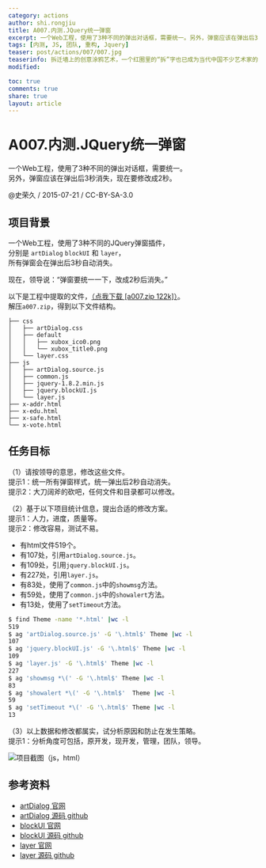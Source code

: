```yaml
---
category: actions
author: shi.rongjiu
title: A007.内测.JQuery统一弹窗
excerpt: 一个Web工程，使用了3种不同的弹出对话框，需要统一。另外，弹窗应该在弹出后3秒消失，现在要修改成2秒。
tags: [内测, JS, 团队, 重构, Jquery]
teaser: post/actions/007/007.jpg
teaserinfo: 拆迁墙上的创意涂鸦艺术，一个红圈里的“拆”字也已成为当代中国不少艺术家的灵感。
modified:

toc: true
comments: true
share: true
layout: article
---
```


# A007.内测.JQuery统一弹窗

一个Web工程，使用了3种不同的弹出对话框，需要统一。  
另外，弹窗应该在弹出后3秒消失，现在要修改成2秒。

@史荣久 / 2015-07-21 / CC-BY-SA-3.0  


## 项目背景

一个Web工程，使用了3种不同的JQuery弹窗插件，  
分别是 `artDialog` `blockUI` 和 `layer`，  
所有弹窗会在弹出后3秒自动消失。

现在，领导说：“弹窗要统一一下，改成2秒后消失。”  

以下是工程中提取的文件，[（点我下载 [a007.zip 122k]）](/rawpage/zip/a007.zip)。  
解压`a007.zip`，得到以下文件结构。  

    ├── css
    │   ├── artDialog.css
    │   ├── default
    │   │   ├── xubox_ico0.png
    │   │   └── xubox_title0.png
    │   └── layer.css
    ├── js
    │   ├── artDialog.source.js
    │   ├── common.js
    │   ├── jquery-1.8.2.min.js
    │   ├── jquery.blockUI.js
    │   └── layer.js
    ├── x-addr.html
    ├── x-edu.html
    ├── x-safe.html
    └── x-vote.html


## 任务目标

（1）请按领导的意思，修改这些文件。  
提示1：统一所有弹窗样式，统一弹出后2秒自动消失。  
提示2：大刀阔斧的砍吧，任何文件和目录都可以修改。  

（2）基于以下项目统计信息，提出合适的修改方案。  
提示1：人力，进度，质量等。  
提示2：修改容易，测试不易。  

* 有html文件519个。
* 有107处，引用`artDialog.source.js`。
* 有109处，引用`jquery.blockUI.js`。
* 有227处，引用`layer.js`。
* 有83处，使用了`common.js`中的`showmsg`方法。
* 有59处，使用了`common.js`中的`showalert`方法。
* 有13处，使用了`setTimeout`方法。

``` bash
$ find Theme -name '*.html' |wc -l
519
$ ag 'artDialog.source.js' -G '\.html$' Theme |wc -l
107
$ ag 'jquery.blockUI.js' -G '\.html$' Theme |wc -l
109
$ ag 'layer.js' -G '\.html$' Theme |wc -l
227
$ ag 'showmsg *\(' -G '\.html$' Theme |wc -l
83
$ ag 'showalert *\(' -G '\.html$'  Theme |wc -l
59
$ ag 'setTimeout *\(' -G '\.html$' Theme |wc -l
13

```

（3）以上数据和修改都属实，试分析原因和防止在发生策略。  
提示1：分析角度可包括，原开发，现开发，管理，团队，领导。  

![项目截图（js，html）](/images/post/actions/007/jslib-html.png)


## 参考资料

* [artDialog 官网](http://aui.github.io/artDialog)
* [artDialog 源码 github](https://github.com/aui/artDialog)
* [blockUI 官网](http://malsup.com/jquery/block/)
* [blockUI 源码 github](https://github.com/malsup/blockui/)
* [layer 官网](http://layer.layui.com)
* [layer 源码 github](https://github.com/sentsin/layer)
